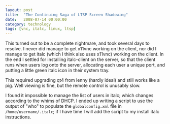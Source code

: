 ```yaml
---
layout: post
title:  "The Continuing Saga of LTSP Screen Shadowing"
date:   2008-07-14 00:00:00
category: technology
tags: [vnc, italc, linux, ltsp]
---
```


This turned out to be a complete nightmare, and took several days to resolve.  I never did manage to get x11vnc working on the client, nor did I manage to get italc (which I think also uses x11vnc) working on the client.  In the end I settled for installing italc-client on the server, so that the client runs when users log onto the server, allocating each user a unique port, and putting a little green italc icon in their system tray.

<!--more-->

This required upgrading qt4 from lenny (hardly ideal) and still works like a pig.  Well viewing is fine, but the remote control is unusably slow.

I found it impossible to manage the list of users in italc; which changes according to the whims of DHCP.  I ended up writing a script to use the output of "who" to populate the `globalconfig.xml` file in `/home/username/.italc`; if I have time I will add the script to my install italc instructions.

